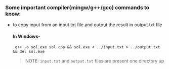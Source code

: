 ### Some important compiler(mingw/g++/gcc) commands to know:
- to copy input from an input.txt file and output the result in output.txt file
    #### In Windows- 
    ``` g++ -o sol.exe sol.cpp && sol.exe < ../input.txt > ../output.txt && del sol.exe```  
    > NOTE: `input.txt` and `output.txt` files are present one directory up
